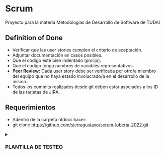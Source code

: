 # Scrum
Proyecto para la materia Metodologías de Desarrollo de Software de TUDAI

## Definition of Done
- Verificar que las user stories cumplen el criterio de aceptación. 
- Adjuntar documentación en casos posibles.
- Que el código esté bien indentado (prolijo).
- Que el código tenga nombres de variables representativos.
- **Peer Review:** Cada user story debe ser verificada por otro/a miembro del equipo que no haya estado involucrado/a en el desarrollo de la misma.
- Todos los commits realizados desde git deben estar asociados a los ID de las tarjetas de JIRA.

## Requerimientos
- Adentro de la carpeta htdocs hacer:
- git clone https://github.com/sierragustavo/scrum-loberia-2022.git

<details><summary>
  
### PLANTILLA DE TESTEO

</summary>

| MYS-# | Fecha de registro | Miembro | Entrada | Salida obtenida | Salida esperada | Fallo |
| ------------- | ------------- | ------------- | ------------- |  ------------- | ------------- | --- |
| MYS-90 | 17/0/2022 | Pepe | Datos necesarios para la funcionalidad |  |  | Si/No |

</details>
